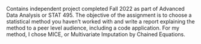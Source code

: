 Contains independent project completed Fall 2022 as part of Advanced Data Analysis or STAT 495. The objective of the assignment is to choose a statistical method you haven’t worked with and write a report explaining the method to a peer level audience, including a code application. For my method, I chose MICE, or Multivariate Imputation by Chained Equations. 
